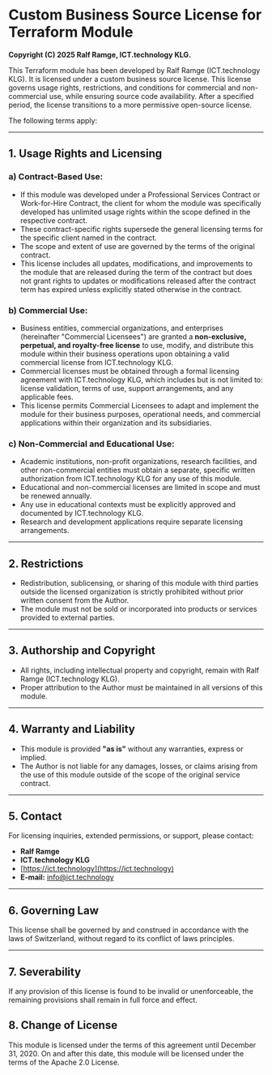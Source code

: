 # Custom Business Source License for Terraform Module
**Copyright (C) 2025 Ralf Ramge, ICT.technology KLG.**

This Terraform module has been developed by Ralf Ramge (ICT.technology KLG). It is licensed under a custom business source license. This license governs usage rights, restrictions, and conditions for commercial and non-commercial use, while ensuring source code availability. After a specified period, the license transitions to a more permissive open-source license.

The following terms apply:

---

## 1. Usage Rights and Licensing

### a) Contract-Based Use:
- If this module was developed under a Professional Services Contract or Work-for-Hire Contract, the client for whom the module was specifically developed has unlimited usage rights within the scope defined in the respective contract.
- These contract-specific rights supersede the general licensing terms for the specific client named in the contract.
- The scope and extent of use are governed by the terms of the original contract.
- This license includes all updates, modifications, and improvements to the module that are released during the term of the contract but does not grant rights to updates or modifications released after the contract term has expired unless explicitly stated otherwise in the contract.

### b) Commercial Use:
- Business entities, commercial organizations, and enterprises (hereinafter "Commercial Licensees") are granted a **non-exclusive, perpetual, and royalty-free license** to use, modify, and distribute this module within their business operations upon obtaining a valid commercial license from ICT.technology KLG.
- Commercial licenses must be obtained through a formal licensing agreement with ICT.technology KLG, which includes but is not limited to: license validation, terms of use, support arrangements, and any applicable fees.
- This license permits Commercial Licensees to adapt and implement the module for their business purposes, operational needs, and commercial applications within their organization and its subsidiaries.

### c) Non-Commercial and Educational Use:
- Academic institutions, non-profit organizations, research facilities, and other non-commercial entities must obtain a separate, specific written authorization from ICT.technology KLG for any use of this module.
- Educational and non-commercial licenses are limited in scope and must be renewed annually.
- Any use in educational contexts must be explicitly approved and documented by ICT.technology KLG.
- Research and development applications require separate licensing arrangements.

---

## 2. Restrictions
- Redistribution, sublicensing, or sharing of this module with third parties outside the licensed organization is strictly prohibited without prior written consent from the Author.
- The module must not be sold or incorporated into products or services provided to external parties.

---

## 3. Authorship and Copyright
- All rights, including intellectual property and copyright, remain with Ralf Ramge (ICT.technology KLG).
- Proper attribution to the Author must be maintained in all versions of this module.

---

## 4. Warranty and Liability
- This module is provided **"as is"** without any warranties, express or implied.
- The Author is not liable for any damages, losses, or claims arising from the use of this module outside of the scope of the original service contract.

---

## 5. Contact
For licensing inquiries, extended permissions, or support, please contact:
- **Ralf Ramge**
- **ICT.technology KLG**
- [https://ict.technology](https://ict.technology)
- **E-mail:** info@ict.technology

---

## 6. Governing Law
This license shall be governed by and construed in accordance with the laws of Switzerland, without regard to its conflict of laws principles.

---

## 7. Severability
If any provision of this license is found to be invalid or unenforceable, the remaining provisions shall remain in full force and effect.

## 8. Change of License
This module is licensed under the terms of this agreement until December 31, 2020. On and after this date, this module will be licensed under the terms of the Apache 2.0 License.

